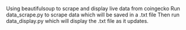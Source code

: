 Using beautifulsoup to scrape and display live data from coingecko
Run data_scrape.py to scrape data which will be saved in a .txt file
Then run data_display.py which will display the .txt file as it updates.
